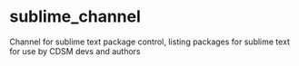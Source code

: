 sublime_channel
===============

Channel for sublime text package control, listing packages for sublime text for use by CDSM devs and authors